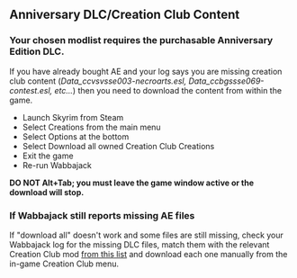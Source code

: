 ## Anniversary DLC/Creation Club Content

### Your chosen modlist requires the purchasable Anniversary Edition DLC.
If you have already bought AE and your log says you are missing creation club content (*Data_ccvsvsse003-necroarts.esl, Data_ccbgssse069-contest.esl, etc...*) then you need to download the content from within the game.

* Launch Skyrim from Steam
* Select Creations from the main menu
* Select Options at the bottom
* Select Download all owned Creation Club Creations
* Exit the game
* Re-run Wabbajack

**DO NOT Alt+Tab; you must leave the game window active or the download will stop.**

### If Wabbajack still reports missing AE files
If "download all" doesn't work and some files are still missing, check your Wabbajack log for the missing DLC files, match them with the relevant Creation Club mod [from this list](https://ck.uesp.net/wiki/Creation_Club_Content_by_Filename) and download each one manually from the in-game Creation Club menu.
